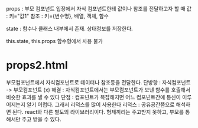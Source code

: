 props : 부모 컴포넌트 입장에서 자식 컴포넌트한테 값이나 참조를 전달하고자 할 때
값 : 키="값1"
참조 : 키={변수명}, 배열, 객체, 함수

state : 함수나 클래스 내부에서 존재. 상태정보를 저장한다.

this.state, this.props
함수형에서 사용 불가

<h1>props2.html</h1>
부모컴포넌트에서 자식컴포넌트로 데이터나 참조등을 전달한다.
단방향 : 자식컴포넌트 -> 부모컴포넌트 (x)
해결 : 자식컴포넌트에서는 부모컴포넌트가 보낸 함수를 호출해서 비슷한 효과를 낼 수 있다
단점 : 컴포넌트가 복잡해지면 어느 컴포넌트간에 통신이 이루어지는지 알기 어렵다. 그래서 리덕스를 많이 사용한다
리덕스 : 공유공간쯤으로 해석하면 된다. react와 다른 별도의 라이브러리이다. 형제끼리는 주고받지 못하고, 부모를 통해서만 주고 받을 수 있다.
